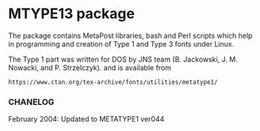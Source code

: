 # MTYPE13 package

The package contains MetaPost libraries, bash and
Perl scripts which help in programming and
creation of Type 1 and Type 3 fonts under Linux.

The Type 1 part was written for DOS by JNS team
(B. Jackowski, J. M. Nowacki, and P. Strzelczyk).
and is available from

    https://www.ctan.org/tex-archive/fonts/utilities/metatype1/


### CHANELOG

February 2004:  Updated to METATYPE1 ver044
